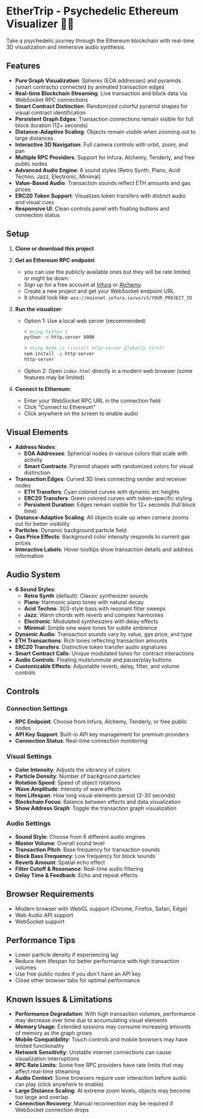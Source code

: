 # EtherTrip - Psychedelic Ethereum Visualizer 🌈🎵

Take a psychedelic journey through the Ethereum blockchain with real-time 3D visualization and immersive audio synthesis.

## Features

- **Pure Graph Visualization**: Spheres (EOA addresses) and pyramids (smart contracts) connected by animated transaction edges
- **Real-time Blockchain Streaming**: Live transaction and block data via WebSocket RPC connections
- **Smart Contract Distinction**: Randomized colorful pyramid shapes for visual contract identification  
- **Persistent Graph Edges**: Transaction connections remain visible for full block duration (12+ seconds)
- **Distance-Adaptive Scaling**: Objects remain visible when zooming out to large distances
- **Interactive 3D Navigation**: Full camera controls with orbit, zoom, and pan
- **Multiple RPC Providers**: Support for Infura, Alchemy, Tenderly, and free public nodes
- **Advanced Audio Engine**: 6 sound styles (Retro Synth, Piano, Acid Techno, Jazz, Electronic, Minimal)
- **Value-Based Audio**: Transaction sounds reflect ETH amounts and gas prices
- **ERC20 Token Support**: Visualizes token transfers with distinct audio and visual cues
- **Responsive UI**: Clean controls panel with floating buttons and connection status

## Setup

1. **Clone or download this project**

2. **Get an Ethereum RPC endpoint**:
   - you can use the publicly available ones but they will be rate limited or might be down. 
   - Sign up for a free account at [Infura](https://infura.io) or [Alchemy](https://www.alchemy.com)
   - Create a new project and get your WebSocket endpoint URL
   - It should look like: `wss://mainnet.infura.io/ws/v3/YOUR_PROJECT_ID`

3. **Run the visualizer**:
   - Option 1: Use a local web server (recommended)
     ```bash
     # Using Python 3
     python -m http.server 8000
     
     # Using Node.js (install http-server globally first)
     npm install -g http-server
     http-server
     ```
   - Option 2: Open `index.html` directly in a modern web browser (some features may be limited)

4. **Connect to Ethereum**:
   - Enter your WebSocket RPC URL in the connection field
   - Click "Connect to Ethereum"
   - Click anywhere on the screen to enable audio

## Visual Elements

- **Address Nodes**: 
  - **EOA Addresses**: Spherical nodes in various colors that scale with activity
  - **Smart Contracts**: Pyramid shapes with randomized colors for visual distinction
- **Transaction Edges**: Curved 3D lines connecting sender and receiver nodes
  - **ETH Transfers**: Cyan colored curves with dynamic arc heights
  - **ERC20 Transfers**: Green colored curves with token-specific styling
  - **Persistent Duration**: Edges remain visible for 12+ seconds (full block time)
- **Distance-Adaptive Scaling**: All objects scale up when camera zooms out for better visibility
- **Particles**: Dynamic background particle field
- **Gas Price Effects**: Background color intensity responds to current gas prices
- **Interactive Labels**: Hover tooltips show transaction details and address information

## Audio System

- **6 Sound Styles**: 
  - **Retro Synth** (default): Classic synthesizer sounds
  - **Piano**: Harmonic piano tones with natural decay
  - **Acid Techno**: 303-style bass with resonant filter sweeps
  - **Jazz**: Warm chords with reverb and complex harmonies
  - **Electronic**: Modulated synthesizers with delay effects
  - **Minimal**: Simple sine wave tones for subtle ambience
- **Dynamic Audio**: Transaction sounds vary by value, gas price, and type
- **ETH Transactions**: Rich tones reflecting transaction amounts
- **ERC20 Transfers**: Distinctive token transfer audio signatures
- **Smart Contract Calls**: Unique modulated tones for contract interactions
- **Audio Controls**: Floating mute/unmute and pause/play buttons
- **Customizable Effects**: Adjustable reverb, delay, filter, and volume controls

## Controls

### Connection Settings
- **RPC Endpoint**: Choose from Infura, Alchemy, Tenderly, or free public nodes
- **API Key Support**: Built-in API key management for premium providers
- **Connection Status**: Real-time connection monitoring

### Visual Settings
- **Color Intensity**: Adjusts the vibrancy of colors
- **Particle Density**: Number of background particles
- **Rotation Speed**: Speed of object rotations
- **Wave Amplitude**: Intensity of wave effects
- **Item Lifespan**: How long visual elements persist (2-30 seconds)
- **Blockchain Focus**: Balance between effects and data visualization
- **Show Address Graph**: Toggle the transaction graph visualization

### Audio Settings
- **Sound Style**: Choose from 6 different audio engines
- **Master Volume**: Overall sound level
- **Transaction Pitch**: Base frequency for transaction sounds
- **Block Bass Frequency**: Low frequency for block sounds
- **Reverb Amount**: Spatial echo effect
- **Filter Cutoff & Resonance**: Real-time audio filtering
- **Delay Time & Feedback**: Echo and repeat effects

## Browser Requirements

- Modern browser with WebGL support (Chrome, Firefox, Safari, Edge)
- Web Audio API support
- WebSocket support

## Performance Tips

- Lower particle density if experiencing lag
- Reduce item lifespan for better performance with high transaction volumes
- Use free public nodes if you don't have an API key
- Close other browser tabs for optimal performance


## Known Issues & Limitations

- **Performance Degradation**: With high transaction volumes, performance may decrease over time due to accumulating visual elements
- **Memory Usage**: Extended sessions may consume increasing amounts of memory as the graph grows
- **Mobile Compatibility**: Touch controls and mobile browsers may have limited functionality
- **Network Sensitivity**: Unstable internet connections can cause visualization interruptions
- **RPC Rate Limits**: Some free RPC providers have rate limits that may affect real-time streaming
- **Audio Context**: Some browsers require user interaction before audio can play (click anywhere to enable)
- **Large Distance Scaling**: At extreme zoom levels, objects may become too large and overlap
- **Connection Recovery**: Manual reconnection may be required if WebSocket connection drops
